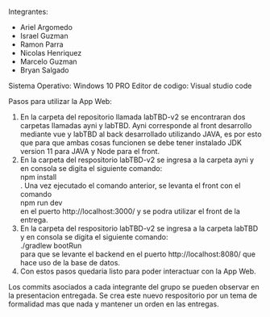 Integrantes:
- Ariel Argomedo 
- Israel Guzman
- Ramon Parra
- Nicolas Henriquez
- Marcelo Guzman
- Bryan Salgado

Sistema Operativo: Windows 10 PRO
Editor de codigo: Visual studio code

Pasos para utilizar la App Web:
<ol>
  <li>En la carpeta del repositorio llamada labTBD-v2 se encontraran dos carpetas llamadas ayni y labTBD. Ayni corresponde al front desarrollo mediante vue y labTBD al back desarrollado utilizando JAVA, es por esto que para que ambas cosas funcionen se debe tener instalado JDK version 11 para JAVA y Node para el front.</li>
  <li>En la carpeta del respositorio labTBD-v2 se ingresa a la carpeta ayni y en consola se digita el siguiente comando: <br>npm install</br>. Una vez ejecutado el comando anterior, se levanta el front con el comando <br>npm run dev</br></li>
en el puerto http://localhost:3000/ y se podra utilizar el front de la entrega.
  <li>En la carpeta del respositorio labTBD-v2 se ingresa a la carpeta labTBD y en consola se digita el siguiente comando: <br>./gradlew bootRun</br> para que se levante el backend en el puerto http://localhost:8080/ que hace uso de la base de datos.</li>
  <li>Con estos pasos quedaria listo para poder interactuar con la App Web.</li>
  
</ol>

Los commits asociados a cada integrante del grupo se pueden observar en la presentacion entregada. Se crea este nuevo respositorio por un tema de formalidad mas que nada y mantener un orden en las entregas.
